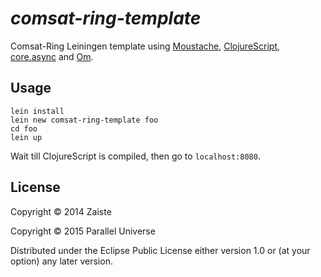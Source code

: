 # _comsat-ring-template_

Comsat-Ring Leiningen template using [Moustache](https://github.com/cgrand/moustache), [ClojureScript](https://github.com/clojure/clojurescript), [core.async](https://github.com/clojure/core.async) and [Om](https://github.com/swannodette/om).

## Usage

```
lein install
lein new comsat-ring-template foo
cd foo
lein up
```

Wait till ClojureScript is compiled, then go to `localhost:8080`.

## License

Copyright © 2014 Zaiste

Copyright © 2015 Parallel Universe

Distributed under the Eclipse Public License either version 1.0 or (at
your option) any later version.
